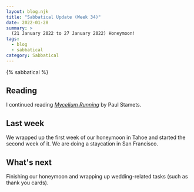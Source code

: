 ```yaml
---
layout: blog.njk
title: "Sabbatical Update (Week 34)"
date: 2022-01-28
summary: >
  (21 January 2022 to 27 January 2022) Honeymoon!
tags:
  - blog
  - sabbatical
category: Sabbatical
---
```


{% sabbatical %}

## Reading

I continued reading [*Mycelium Running*][mycelium] by
Paul Stamets.

[mycelium]: https://www.penguinrandomhouse.com/books/196974/mycelium-running-by-paul-stamets/

## Last week

We wrapped up the first week of our honeymoon in Tahoe and
started the second week of it. We are doing a staycation
in San Francisco.

## What's next

Finishing our honeymoon and wrapping up wedding-related tasks (such as
thank you cards).
